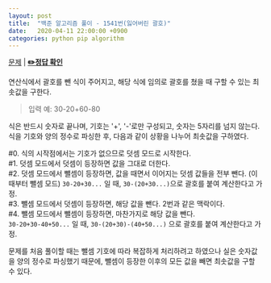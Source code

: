 ```yaml
---
layout: post
title:  "백준 알고리즘 풀이 - 1541번(잃어버린 괄호)"
date:   2020-04-11 22:00:00 +0900
categories: python pip algorithm
---
```


[문제](https://www.acmicpc.net/problem/15411) |
**[✏️정답 확인](https://github.com/live2skull/TheLordOfAlgorithm/blob/master/problems_boj/%EA%B7%B8%EB%A6%AC%EB%94%94_%EC%95%8C%EA%B3%A0%EB%A6%AC%EC%A6%98/1541.py)**

연산식에서 괄호를 뺀 식이 주어지고, 해당 식에 임의로 괄호를 쳤을 때 구할 수 있는 최솟값을 구한다.

> 입력 예: 30-20+60-80

식은 반드시 숫자로 끝나며, 기호는 '+', '-'로만 구성되고, 숫자는 5자리를 넘지 않는다.  
식을 기호와 양의 정수로 파싱한 후, 다음과 같이 상황을 나누어 최솟값을 구하였다.

\#0. 식의 시작점에서는 기호가 없으므로 덧셈 모드로 시작한다.  
\#1. 덧셈 모드에서 덧셈이 등장하면 값을 그대로 더한다.  
\#2. 덧셈 모드에서 뺄셈이 등장하면, 값을 때면서 이어지는 덧셈 값들을 전부 뺀다. (이때부터 뺄셈 모드)
`30-20+30...` 일 때, `30-(20+30...)`으로 괄호를 붙여 계산한다고 가정.  
\#3. 뺄셈 모드에서 덧셈이 등장하면, 해당 값을 뺀다. 2번과 같은 맥락이다.  
\#4. 뺄셈 모드에서 뺄셈이 등장하면, 마찬가지로 해당 값을 뺀다.    
`30-20+30-40+50...` 일 때, `30-(20+30)-(40+50...)` 으로 괄호를 붙여 계산한다고 가정.

문제를 처음 풀이할 때는 뺄셈 기호에 따라 복잡하게 처리하려고 하였으나 실은 숫자값을 양의 정수로 파싱했기 때문에, 뺄셈이 등장한 이후의 모든 값을 빼면 최솟값을 구할 수 있다.
